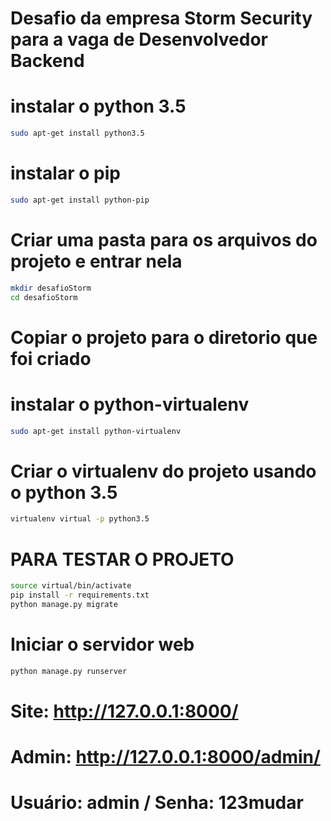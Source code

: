 # Desafio da empresa Storm Security para a vaga de Desenvolvedor Backend 

# instalar o python 3.5
```sh
sudo apt-get install python3.5
```

# instalar o pip
```sh
sudo apt-get install python-pip
```

# Criar uma pasta para os arquivos do projeto e entrar nela
```sh
mkdir desafioStorm
cd desafioStorm
```

# Copiar o projeto para o diretorio que foi criado

# instalar o python-virtualenv
```sh
sudo apt-get install python-virtualenv
```

# Criar o virtualenv do projeto usando o python 3.5
```sh
virtualenv virtual -p python3.5
```

# PARA TESTAR O PROJETO

```sh
source virtual/bin/activate
pip install -r requirements.txt
python manage.py migrate
```

# Iniciar o servidor web
```sh
python manage.py runserver
```

# Site: http://127.0.0.1:8000/

# Admin: http://127.0.0.1:8000/admin/
# Usuário: admin / Senha: 123mudar
